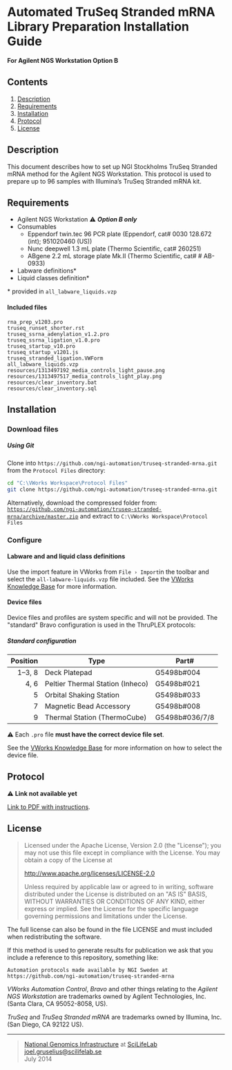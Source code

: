 # Automated TruSeq Stranded mRNA Library Preparation Installation Guide #
**For Agilent NGS Workstation Option B**

## Contents ##
1. [Description](#description)
2. [Requirements](#requirements)
3. [Installation](#installation)
4. [Protocol](#protocol)
5. [License](#license)

## Description ##
This document describes how to set up NGI Stockholms TruSeq Stranded mRNA method for the Agilent NGS Workstation. This protocol is used to prepare up to 96 samples with Illumina’s TruSeq Stranded mRNA kit.

## Requirements ##
- Agilent NGS Workstation :warning: <i><b>Option B only</i></b>
- Consumables
   - Eppendorf twin.tec 96 PCR plate (Eppendorf, cat# 0030 128.672 (int); 951020460 (US))
   - Nunc deepwell 1.3 mL plate (Thermo Scientific, cat# 260251)
   - ABgene 2.2 mL storage plate Mk.II (Thermo Scientific, cat# # AB-0933)
- Labware definitions*
- Liquid classes definition*

\* provided in `all_labware_liquids.vzp`

#### Included files ####
```
rna_prep_v1203.pro
truseq_runset_shorter.rst
truseq_ssrna_adenylation_v1.2.pro
truseq_ssrna_ligation_v1.0.pro
truseq_startup_v10.pro
truseq_startup_v1201.js
truseq_stranded_ligation.VWForm
all_labware_liquids.vzp
resources/1313497192_media_controls_light_pause.png
resources/1313497517_media_controls_light_play.png
resources/clear_inventory.bat
resources/clear_inventory.sql
```

## Installation ##
### Download files ###


##### Using Git #####
Clone into `https://github.com/ngi-automation/truseq-stranded-mrna.git` from the `Protocol Files` directory:

```bash
cd "C:\VWorks Workspace\Protocol Files"
git clone https://github.com/ngi-automation/truseq-stranded-mrna.git
```

Alternatively, download the compressed folder from:
[`https://github.com/ngi-automation/truseq-stranded-mrna/archive/master.zip`][zip]
and extract to `C:\VWorks Workspace\Protocol Files`

### Configure ###
#### Labware and and liquid class definitions ####
Use the import feature in VWorks from `File › Import`in the toolbar and select the `all-labware-liquids.vzp` file included. See the [VWorks Knowledge Base][import] for more information.

#### Device files ####
Device files and profiles are system specific and will not be provided. The "standard" Bravo configuration is used in the ThruPLEX protocols:

##### Standard configuration #####
Position | Type | Part#
-------: | ---- | -----
1&ndash;3, 8  | Deck Platepad | G5498b#004
4, 6     | Peltier Thermal Station (Inheco) | G5498b#021
5        | Orbital Shaking Station | G5498b#033
7        | Magnetic Bead Accessory | G5498b#008
9        | Thermal Station (ThermoCube) | G5498b#036/7/8

:warning:  Each `.pro` file **must have the correct device file set**.

See the [VWorks Knowledge Base][device-file] for more information on how to select the device file.

## Protocol ##

:warning: **Link not available yet**

[Link to PDF with instructions][sop].

## License ##
> Licensed under the Apache License, Version 2.0 (the "License");
> you may not use this file except in compliance with the License.
> You may obtain a copy of the License at
> 
> http://www.apache.org/licenses/LICENSE-2.0
>
> Unless required by applicable law or agreed to in writing, software
> distributed under the License is distributed on an "AS IS" BASIS,
> WITHOUT WARRANTIES OR CONDITIONS OF ANY KIND, either express or implied.
> See the License for the specific language governing permissions and limitations under the License.

The full license can also be found in the file LICENSE and must included when redistributing the software.

If this method is used to generate results for publication we ask that you include a reference to this repository, something like:
```
Automation protocols made available by NGI Sweden at https://github.com/ngi-automation/truseq-stranded-mrna
```
*VWorks Automation Control*, *Bravo* and other things relating to the *Agilent NGS Workstation* are trademarks owned by Agilent Technologies, Inc. (Santa Clara, CA 95052-8058, US).

*TruSeq* and *TruSeq Stranded mRNA* are trademarks owned by Illumina, Inc. (San Diego, CA 92122 US).

[email]: mailto:joel.gruselius@scilifelab.se "E-mail author"
[ngi]: https://portal.scilifelab.se/genomics/ "NGI Stockholm"
[scilife]: http://www.scilifelab.se/platforms/ngi/ "SciLifeLab"
[zip]: https://github.com/jgruselius/truseq-stranded-mrna/archive/master.zip
[import]: http://www.velocity11.com/techdocs/AutomationSolutionsKB/vworks4_ug/11_Troubleshooting.15.03.html#2005458
[catalog]: http://www.chem.agilent.com/Library/catalogs/Public/5991-0369EN.pdf
[sop]: about:blank
[device-file]: http://www.velocity11.com/techdocs/AutomationSolutionsKB/vworks4_ug/02_CreateProtocolBasic.04.08.html#1981042

---

>[National Genomics Infrastructure][ngi] at [SciLifeLab][scilife]  
<joel.gruselius@scilifelab.se>  
July 2014
